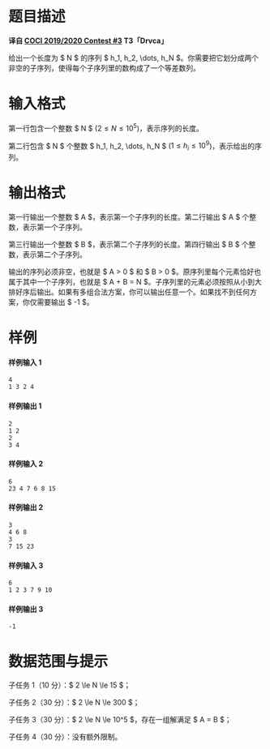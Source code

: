 
# 题目描述

**译自 [COCI 2019/2020 Contest #3](https://hsin.hr/coci/contest3_tasks.pdf) T3「Drvca」**

给出一个长度为 $ N $ 的序列 $ h_1, h_2, \dots, h_N $。你需要把它划分成两个非空的子序列，使得每个子序列里的数构成了一个等差数列。

# 输入格式

第一行包含一个整数 $ N $ ($2 \le N \le 10^5$)，表示序列的长度。

第二行包含 $ N $ 个整数 $ h_1, h_2, \dots, h_N $ ($1 \le h_i \le 10^9$)，表示给出的序列。

# 输出格式

第一行输出一个整数 $ A $，表示第一个子序列的长度。第二行输出 $ A $ 个整数，表示第一个子序列。

第三行输出一个整数 $ B $，表示第二个子序列的长度。第四行输出 $ B $ 个整数，表示第二个子序列。

输出的序列必须非空，也就是 $ A > 0 $ 和 $ B > 0 $。原序列里每个元素恰好也属于其中一个子序列，也就是 $ A + B = N $。子序列里的元素必须按照从小到大排好序后输出。如果有多组合法方案，你可以输出任意一个。如果找不到任何方案，你仅需要输出 $ -1 $。

# 样例

#### 样例输入 1
```plain
4
1 3 2 4
```

#### 样例输出 1
```plain
2
1 2
2
3 4
```

#### 样例输入 2
```plain
6
23 4 7 6 8 15
```

#### 样例输出 2
```plain
3
4 6 8
3
7 15 23
```

#### 样例输入 3
```plain
6
1 2 3 7 9 10
```

#### 样例输出 3
```plain
-1
```

# 数据范围与提示

子任务 1（10 分）：$ 2 \le N \le 15 $；

子任务 2（30 分）：$ 2 \le N \le 300 $；

子任务 3（30 分）：$ 2 \le N \le 10^5 $，存在一组解满足 $ A = B $；

子任务 4（30 分）：没有额外限制。

